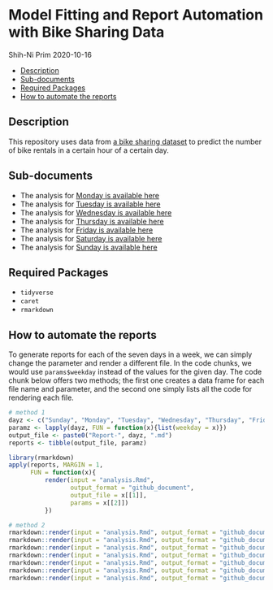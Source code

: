 Model Fitting and Report Automation with Bike Sharing Data
================
Shih-Ni Prim
2020-10-16

  - [Description](#description)
  - [Sub-documents](#sub-documents)
  - [Required Packages](#required-packages)
  - [How to automate the reports](#how-to-automate-the-reports)

## Description

This repository uses data from [a bike sharing
dataset](https://archive.ics.uci.edu/ml/datasets/Bike+Sharing+Dataset)
to predict the number of bike rentals in a certain hour of a certain
day.

## Sub-documents

  - The analysis for [Monday is available here](Report-Monday.md)
  - The analysis for [Tuesday is available here](Report-Tuesday.md)
  - The analysis for [Wednesday is available here](Report-Wednesday.md)
  - The analysis for [Thursday is available here](Report-Thursday.md)
  - The analysis for [Friday is available here](Report-Friday.md)
  - The analysis for [Saturday is available here](Report-Saturday.md)
  - The analysis for [Sunday is available here](Report-Sunday.md)

## Required Packages

  - `tidyverse`
  - `caret`
  - `rmarkdown`

## How to automate the reports

To generate reports for each of the seven days in a week, we can simply
change the parameter and render a different file. In the code chunks, we
would use `params$weekday` instead of the values for the given day. The
code chunk below offers two methods; the first one creates a data frame
for each file name and parameter, and the second one simply lists all
the code for rendering each file.

``` r
# method 1
dayz <- c("Sunday", "Monday", "Tuesday", "Wednesday", "Thursday", "Friday", "Saturday", "Sunday")
paramz <- lapply(dayz, FUN = function(x){list(weekday = x)})
output_file <- paste0("Report-", dayz, ".md")
reports <- tibble(output_file, paramz)

library(rmarkdown)
apply(reports, MARGIN = 1,
      FUN = function(x){
          render(input = "analysis.Rmd",
                 output_format = "github_document",
                 output_file = x[[1]],
                 params = x[[2]])
          })

# method 2
rmarkdown::render(input = "analysis.Rmd", output_format = "github_document", output_file = "Report-Sunday.md", params = list(weekday = "Sunday"))
rmarkdown::render(input = "analysis.Rmd", output_format = "github_document", output_file = "Report-Monday.md", params = list(weekday = "Monday"))
rmarkdown::render(input = "analysis.Rmd", output_format = "github_document", output_file = "Report-Tuesday.md", params = list(weekday = "Tuesday"))
rmarkdown::render(input = "analysis.Rmd", output_format = "github_document", output_file = "Report-Wednesday.md", params = list(weekday = "Wednesday"))
rmarkdown::render(input = "analysis.Rmd", output_format = "github_document", output_file = "Report-Thursday.md", params = list(weekday = "Thursday"))
rmarkdown::render(input = "analysis.Rmd", output_format = "github_document", output_file = "Report-Friday.md", params = list(weekday = "Friday"))
rmarkdown::render(input = "analysis.Rmd", output_format = "github_document", output_file = "Report-Saturday.md", params = list(weekday = "Saturday"))
```

